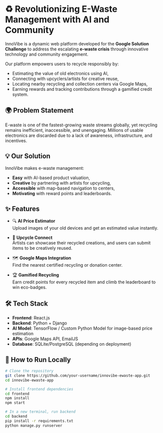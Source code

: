 # ♻️ Revolutionizing E-Waste Management with AI and Community

InnoVibe is a dynamic web platform developed for the **Google Solution Challenge** to address the escalating **e-waste crisis** through innovative technology and community engagement.

Our platform empowers users to recycle responsibly by:
- Estimating the value of old electronics using AI,
- Connecting with upcyclers/artists for creative reuse,
- Locating nearby recycling and collection centers via Google Maps,
- Earning rewards and tracking contributions through a gamified credit system.

## 🌍 Problem Statement

E-waste is one of the fastest-growing waste streams globally, yet recycling remains inefficient, inaccessible, and unengaging. Millions of usable electronics are discarded due to a lack of awareness, infrastructure, and incentives.

## 💡 Our Solution

InnoVibe makes e-waste management:
- **Easy** with AI-based product valuation,
- **Creative** by partnering with artists for upcycling,
- **Accessible** with map-based navigation to centers,
- **Motivating** with reward points and leaderboards.

## ✨ Features

- 🔍 **AI Price Estimator**  
  Upload images of your old devices and get an estimated value instantly.

- 🎨 **Upcycle Connect**  
  Artists can showcase their recycled creations, and users can submit items to be creatively reused.

- 🗺️ **Google Maps Integration**  
  Find the nearest certified recycling or donation center.

- 🏆 **Gamified Recycling**  
  Earn credit points for every recycled item and climb the leaderboard to win eco-badges.

## 🛠️ Tech Stack

- **Frontend**: React.js  
- **Backend**: Python + Django  
- **AI Model**: TensorFlow / Custom Python Model for image-based price estimation  
- **APIs**: Google Maps API, EmailJS  
- **Database**: SQLite/PostgreSQL (depending on deployment)

## 🚀 How to Run Locally

```bash
# Clone the repository
git clone https://github.com/your-username/innovibe-ewaste-app.git
cd innovibe-ewaste-app

# Install frontend dependencies
cd frontend
npm install
npm start

# In a new terminal, run backend
cd backend
pip install -r requirements.txt
python manage.py runserver
